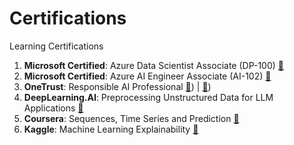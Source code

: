 # Certifications
Learning Certifications

1. **Microsoft Certified**: Azure Data Scientist Associate (DP-100) [🔗](https://learn.microsoft.com/en-us/users/akashmathur-5029/credentials/68eed45d52b33edc?ref=https%3A%2F%2Fwww.linkedin.com%2F)
2. **Microsoft Certified**: Azure AI Engineer Associate (AI-102) [🔗](https://learn.microsoft.com/api/credentials/share/en-us/AkashMathur-5029/9EB34A1401DF60D0?sharingId=F26FA7C091867CDB)
3. **OneTrust**: Responsible AI Professional [🔗](https://www.credly.com/badges/48456a90-34c0-446b-85eb-473a25fcac3f/public_url)) | [🔗](https://www.credly.com/badges/48456a90-34c0-446b-85eb-473a25fcac3f/public_url))
4. **DeepLearning.AI**: Preprocessing Unstructured Data for LLM Applications [🔗](https://learn.deeplearning.ai/accomplishments/485fd8a6-b200-418a-aae8-a0fc6ec928c2?usp=sharing)
5. **Coursera**: Sequences, Time Series and Prediction [🔗](https://www.coursera.org/account/accomplishments/certificate/K5QT3E89VUPG)
6. **Kaggle**: Machine Learning Explainability [🔗](https://github.com/akashmathur-2212/Certifications/assets/63149422/4fff497d-0ada-4176-a387-ff2104d1d16a)
